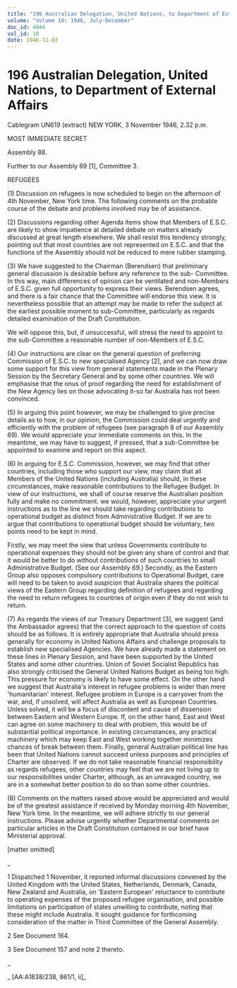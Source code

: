 ```yaml
---
title: "196 Australian Delegation, United Nations, to Department of External Affairs"
volume: "Volume 10: 1946, July-December"
doc_id: 4044
vol_id: 10
date: 1946-11-03
---
```


# 196 Australian Delegation, United Nations, to Department of External Affairs

Cablegram UN619 (extract) NEW YORK, 3 November 1946, 2.32 p.m.

MOST IMMEDIATE SECRET

Assembly 88.

Further to our Assembly 69 [1], Committee 3.

REFUGEES

(1) Discussion on refugees is now scheduled to begin on the afternoon of 4th November, New York time. The following comments on the probable course of the debate and problems involved may be of assistance.

(2) Discussions regarding other Agenda items show that Members of E.S.C. are likely to show impatience at detailed debate on matters already discussed at great length elsewhere. We shall resist this tendency strongly, pointing out that most countries are not represented on E.S.C. and that the functions of the Assembly should not be reduced to mere rubber stamping.

(3) We have suggested to the Chairman (Berendsen) that preliminary general discussion is desirable before any reference to the sub- Committee. In this way, main differences of opinion can be ventilated and non-Members of E.S.C. given full opportunity to express their views. Berendsen agrees, and there is a fair chance that the Committee will endorse this view. It is nevertheless possible that an attempt may be made to refer the subject at the earliest possible moment to sub-Committee, particularly as regards detailed examination of the Draft Constitution.

We will oppose this, but, if unsuccessful, will stress the need to appoint to the sub-Committee a reasonable number of non-Members of E.S.C.

(4) Our instructions are clear on the general question of preferring Commission of E.S.C. to new specialised Agency [2], and we can now draw some support for this view from general statements made in the Plenary Session by the Secretary General and by some other countries. We will emphasise that the onus of proof regarding the need for establishment of the New Agency lies on those advocating it-so far Australia has not been convinced.

(5) In arguing this point however, we may be challenged to give precise details as to how, in our opinion, the Commission could deal urgently and efficiently with the problem of refugees (see paragraph 8 of our Assembly 69). We would appreciate your immediate comments on this. In the meantime, we may have to suggest, if pressed, that a sub-Committee be appointed to examine and report on this aspect.

(6) In arguing for E.S.C. Commission, however, we may find that other countries, including those who support our view, may claim that all Members of the United Nations (including Australia) should, in these circumstances, make reasonable contributions to the Refugee Budget. In view of our instructions, we shall of course reserve the Australian position fully and make no commitment. we would, however, appreciate your urgent instructions as to the line we should take regarding contributions to operational budget as distinct from Administrative Budget. If we are to argue that contributions to operational budget should be voluntary, two points need to be kept in mind.

Firstly, we may meet the view that unless Governments contribute to operational expenses they should not be given any share of control and that it would be better to do without contributions of such countries to small Administrative Budget. (See our Assembly 69.) Secondly, as the Eastern Group also opposes compulsory contributions to Operational Budget, care will need to be taken to avoid suspicion that Australia shares the political views of the Eastern Group regarding definition of refugees and regarding the need to return refugees to countries of origin even if they do not wish to return.

(7) As regards the views of our Treasury Department [3], we suggest (and the Ambassador agrees) that the correct approach to the question of costs should be as follows. It is entirely appropriate that Australia should press generally for economy in United Nations Affairs and challenge proposals to establish new specialised Agencies. We have already made a statement on these lines in Plenary Session, and have been supported by the United States and some other countries. Union of Soviet Socialist Republics has also strongly criticised the General United Nations Budget as being too high. This pressure for economy is likely to have some effect. On the other hand we suggest that Australia's interest in refugee problems is wider than mere 'humanitarian' interest. Refugee problem in Europe is a carryover from the war, and, if unsolved, will affect Australia as well as European Countries. Unless solved, it will be a focus of discontent and cause of dissension between Eastern and Western Europe. If, on the other hand, East and West can agree on some machinery to deal with problem, this would be of substantial political importance. In existing circumstances, any practical machinery which may keep East and West working together minimizes chances of break between them. Finally, general Australian political line has been that United Nations cannot succeed unless purposes and principles of Charter are observed. If we do not take reasonable financial responsibility as regards refugees, other countries may feel that we are not living up to our responsibilities under Charter, although, as an unravaged country, we are in a somewhat better position to do so than some other countries.

(8) Comments on the matters raised above would be appreciated and would be of the greatest assistance if received by Monday morning 4th November, New York time. In the meantime, we will adhere strictly to our general instructions. Please advise urgently whether Departmental comments on particular articles in the Draft Constitution contained in our brief have Ministerial approval.

[matter omitted]

_

1 Dispatched 1 November, it reported informal discussions convened by the United Kingdom with the United States, Netherlands, Denmark, Canada, New Zealand and Australia, on 'Eastern European' reluctance to contribute to operating expenses of the proposed refugee organisation, and possible limitations on participation of states unwilling to contribute, noting that these might include Australia. It sought guidance for forthcoming consideration of the matter in Third Committee of the General Assembly.

2 See Document 164.

3 See Document 157 and note 2 thereto.

_

_ [AA:A1838/238, 861/1, ii]_
